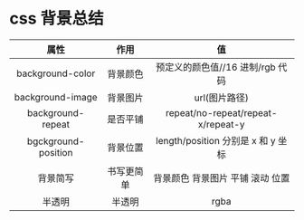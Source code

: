 # css 背景总结

|        属性         |    作用    |                 值                 |
| :-----------------: | :--------: | :--------------------------------: |
|  background-color   |  背景颜色  |  预定义的颜色值//16 进制/rgb 代码  |
|  background-image   |  背景图片  |           url(图片路径)            |
|  background-repeat  |  是否平铺  | repeat/no-repeat/repeat-x/repeat-y |
| bgckground-position |  背景位置  | length/position 分别是 x 和 y 坐标 |
|      背景简写       | 书写更简单 |  背景颜色 背景图片 平铺 滚动 位置  |
|       半透明        |   半透明   |                rgba                |
